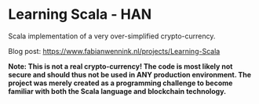 # Learning Scala - HAN

Scala implementation of a very over-simplified crypto-currency.

Blog post: https://www.fabianwennink.nl/projects/Learning-Scala

**Note: This is not a real crypto-currency! The code is most likely not secure 
and should thus not be used in ANY production environment. The project was merely 
created as a programming challenge to become familiar with both the Scala 
language and blockchain technology.**

